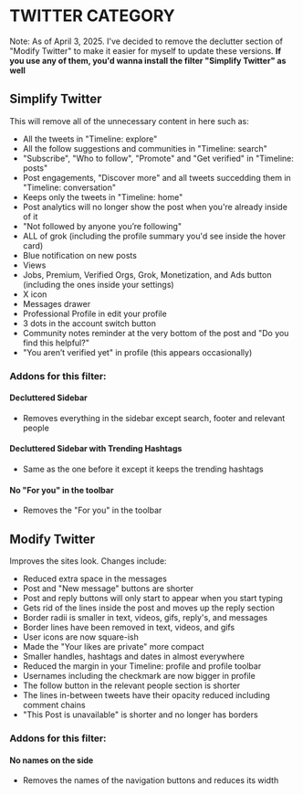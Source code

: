 # TWITTER CATEGORY
Note: As of April 3, 2025. I've decided to remove the declutter section of "Modify Twitter" to make it easier for myself to update these versions. **If you use any of them, you'd wanna install the filter "Simplify Twitter" as well**
## Simplify Twitter
This will remove all of the unnecessary content in here such as:
- All the tweets in "Timeline: explore"
- All the follow suggestions and communities in "Timeline: search"
- "Subscribe", "Who to follow", "Promote" and "Get verified" in "Timeline: posts"
- Post engagements, "Discover more" and all tweets succedding them in "Timeline: conversation"
- Keeps only the tweets in "Timeline: home"
- Post analytics will no longer show the post when you're already inside of it
- "Not followed by anyone you’re following"
- ALL of grok (including the profile summary you'd see inside the hover card)
- Blue notification on new posts
- Views
- Jobs, Premium, Verified Orgs, Grok, Monetization, and Ads button (including the ones inside your settings)
- X icon
- Messages drawer
- Professional Profile in edit your profile
- 3 dots in the account switch button
- Community notes reminder at the very bottom of the post and "Do you find this helpful?"
- "You aren’t verified yet" in profile (this appears occasionally)
### Addons for this filter:
#### Decluttered Sidebar
- Removes everything in the sidebar except search, footer and relevant people
#### Decluttered Sidebar with Trending Hashtags
- Same as the one before it except it keeps the trending hashtags
#### No "For you" in the toolbar
- Removes the "For you" in the toolbar
## Modify Twitter
Improves the sites look. Changes include:
- Reduced extra space in the messages
- Post and "New message" buttons are shorter
- Post and reply buttons will only start to appear when you start typing
- Gets rid of the lines inside the post and moves up the reply section
- Border radii is smaller in text, videos, gifs, reply's, and messages
- Border lines have been removed in text, videos, and gifs
- User icons are now square-ish
- Made the "Your likes are private" more compact
- Smaller handles, hashtags and dates in almost everywhere
- Reduced the margin in your Timeline: profile and profile toolbar
- Usernames including the checkmark are now bigger in profile
- The follow button in the relevant people section is shorter
- The lines in-between tweets have their opacity reduced including comment chains
- "This Post is unavailable" is shorter and no longer has borders
### Addons for this filter:
#### No names on the side
- Removes the names of the navigation buttons and reduces its width
